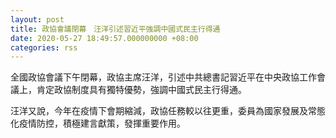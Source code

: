```yaml
---
layout: post
title: 政協會議閉幕　汪洋引述習近平強調中國式民主行得通
date: 2020-05-27 18:49:57.000000000 +08:00
categories: rss
---
```


全國政協會議下午閉幕，政協主席汪洋，引述中共總書記習近平在中央政協工作會議上，肯定政協制度具有獨特優勢，強調中國式民主行得通。

汪洋又說，今年在疫情下會期縮減，政協任務較以往更重，委員為國家發展及常態化疫情防控，積極建言獻策，發揮重要作用。
